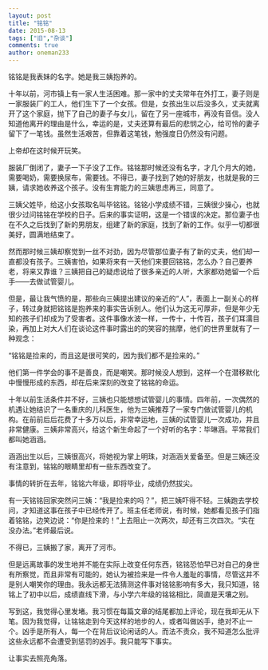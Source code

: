 ```yaml
---
layout: post
title: "铭铭"
date: 2015-08-13
tags: ["旧","杂谈"]
comments: true
author: oneman233
---
```


铭铭是我表妹的名字。她是我三姨抱养的。

十年以前，河市镇上有一家人生活困难。那一家中的丈夫常年在外打工，妻子则是一家服装厂的工人，他们生下了一个女孩。但是，女孩出生以后没多久，丈夫就离开了这个家庭，抛下了自己的妻子与女儿，留在了另一座城市，再没有音信。没人知道他离开的理由是什么，幸运的是，丈夫还算有最后的悲悯之心，给可怜的妻子留下了一笔钱。虽然生活艰苦，但靠着这笔钱，勉强度日仍然没有问题。

上帝却在这时候开玩笑。

服装厂倒闭了，妻子一下子没了工作。铭铭那时候还没有名字，才几个月大的她，需要喝奶，需要换尿布，需要钱。不得已，妻子找到了她的好朋友，也就是我的三姨，请求她收养这个孩子。没有生育能力的三姨思虑再三，同意了。

三姨父姓毕，给这小女孩取名叫毕铭铭。铭铭小学成绩不错，三姨很少操心，也就很少过问铭铭在学校的日子。后来的事实证明，这是一个错误的决定。那位妻子也在不久之后找到了新的男朋友，组建了新的家庭，找到了新的工作。似乎一切都很美好，圆满地结束了。

然而那时候三姨却察觉到一丝不对劲，因为尽管那位妻子有了新的丈夫，他们却一直都没有孩子。三姨害怕，如果将来有一天他们来要回铭铭，怎么办？自己要养老，将来又靠谁？三姨把自己的疑虑说给了很多亲近的人听，大家都劝她留一个后手——去做试管婴儿。

但是，最让我气愤的是，那些向三姨提出建议的亲近的“人”，表面上一副关心的样子，转过身就把铭铭是抱养来的事实告诉别人。他们认为这无可厚非，但是年少无知的孩子们却成为了受害者。这件事像水波一样，一传十，十传百，孩子们耳濡目染，再加上对大人们在谈论这件事时露出的的笑容的揣摩，他们的世界里就有了一种观念：

“铭铭是捡来的，而且这是很可笑的，因为我们都不是捡来的。”

他们第一件学会的事不是善良，而是嘲笑。那时候没人想到，这样一个在潜移默化中慢慢形成的东西，却在后来深刻的改变了铭铭的命运。

十年以前生活条件并不好，三姨也只能想想试管婴儿的事情。四年前，一次偶然的机遇让她结识了一名重庆的儿科医生，他为三姨推荐了一家专门做试管婴儿的机构。在前前后后花费了十多万以后，非常幸运地，三姨的试管婴儿一次成功，并且非常健康。三姨非常高兴，给这个新生命起了一个好听的名字：毕琳涵。平常我们都叫她涵涵。

涵涵出生以后，三姨很高兴，将她视为掌上明珠，对涵涵关爱备至。但是三姨还没有注意到，铭铭的眼睛里却有一些东西改变了。

事情的转折在去年，铭铭六年级，即将毕业，成绩仍然拔尖。

有一天铭铭回家突然问三姨：“我是捡来的吗？”，把三姨吓得不轻。三姨跑去学校问，才知道这事在孩子中已经传开了。班主任老师说，有时候，她都看见孩子们指着铭铭，边笑边说：“你是捡来的！”上去阻止一次两次，却还有三次四次。“实在没办法。”老师最后说。

不得已，三姨搬了家，离开了河市。

但是远离故事的发生地并不能在实际上改变任何东西，铭铭恐怕早已对自己的身世有所察觉，而且非常有可能的，她认为被捡来是一件令人羞耻的事情，尽管这并不是别人嘲笑你的理由。我永远都无法猜测这件事对铭铭影响有多大，我只知道，铭铭上了初中以后，成绩直线下滑，与小学六年级的铭铭相比，简直是天壤之别。

写到这，我觉得心里发堵。我习惯在每篇文章的结尾都加上评论，现在我却无从下笔。因为我觉得，让铭铭走到今天这样的地步的人，或者叫做凶手，绝对不止一个。凶手是所有人，每一个在背后议论闲话的人。而法不责众，我不知道怎么批评这些永远都不会遭受到惩罚的凶手。我只能写下事实。

让事实去照亮角落。